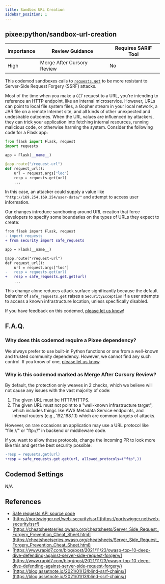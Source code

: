 ```yaml
---
title: Sandbox URL Creation
sidebar_position: 1
---
```


## pixee:python/sandbox-url-creation 

| Importance | Review Guidance            | Requires SARIF Tool |
|------------|----------------------------|---------------------|
 | High       | Merge After Cursory Review | No                  |

This codemod sandboxes calls to [`requests.get`](https://requests.readthedocs.io/en/latest/api/#requests.get) to be more resistant to Server-Side Request Forgery (SSRF) attacks.

Most of the time when you make a `GET` request to a URL, you're intending to reference an HTTP endpoint, like an internal microservice. However, URLs can point to local file system files, a Gopher stream in your local network, a JAR file on a remote Internet site, and all kinds of other unexpected and undesirable outcomes. When the URL values are influenced by attackers, they can trick your application into fetching internal resources, running malicious code, or otherwise harming the system.
Consider the following code for a Flask app:

```python
from flask import Flask, request
import requests

app = Flask(__name__)

@app.route("/request-url")
def request_url():
    url = request.args["loc"]
    resp = requests.get(url)
    ...
```

In this case, an attacker could supply a value like `"http://169.254.169.254/user-data/"` and attempt to access user information.

Our changes introduce sandboxing around URL creation that force developers to specify some boundaries on the types of URLs they expect to create:

```diff
from flask import Flask, request
- import requests
+ from security import safe_requests

app = Flask(__name__)

@app.route("/request-url")
def request_url():
    url = request.args["loc"]
-   resp = requests.get(url)
+   resp = safe_requests.get.get(url)
    ...
```

This change alone reduces attack surface significantly because the default behavior of `safe_requests.get` raises a `SecurityException` if
a user attempts to access a known infrastructure location, unless specifically disabled.


If you have feedback on this codemod, [please let us know](mailto:feedback@pixee.ai)!

## F.A.Q. 

### Why does this codemod require a Pixee dependency?

We always prefer to use built-in Python functions or one from a well-known and trusted community dependency. However, we cannot find any such control. If you know of one, [please let us know](https://ask.pixee.ai/feedback).

### Why is this codemod marked as Merge After Cursory Review?

By default, the protection only weaves in 2 checks, which we believe will not cause any issues with the vast majority of code:
1. The given URL must be HTTP/HTTPS.
2. The given URL must not point to a "well-known infrastructure target", which includes things like AWS Metadata Service endpoints, and internal routers (e.g., 192.168.1.1) which are common targets of attacks.

However, on rare occasions an application may use a URL protocol like "file://" or "ftp://" in backend or middleware code.

If you want to allow those protocols, change the incoming PR to look more like this and get the best security possible:

```diff
-resp = requests.get(url)
+resp = safe_requests.get.get(url, allowed_protocols=("ftp",))
```

## Codemod Settings

N/A

## References
* [Safe requests API source code](https://github.com/pixee/python-security/blob/main/src/security/safe_requests/api.py)
* [https://portswigger.net/web-security/ssrf](https://portswigger.net/web-security/ssrf)
* [https://cheatsheetseries.owasp.org/cheatsheets/Server_Side_Request_Forgery_Prevention_Cheat_Sheet.html](https://cheatsheetseries.owasp.org/cheatsheets/Server_Side_Request_Forgery_Prevention_Cheat_Sheet.html)
* [https://www.rapid7.com/blog/post/2021/11/23/owasp-top-10-deep-dive-defending-against-server-side-request-forgery/](https://www.rapid7.com/blog/post/2021/11/23/owasp-top-10-deep-dive-defending-against-server-side-request-forgery/)
* [https://blog.assetnote.io/2021/01/13/blind-ssrf-chains/](https://blog.assetnote.io/2021/01/13/blind-ssrf-chains/)
